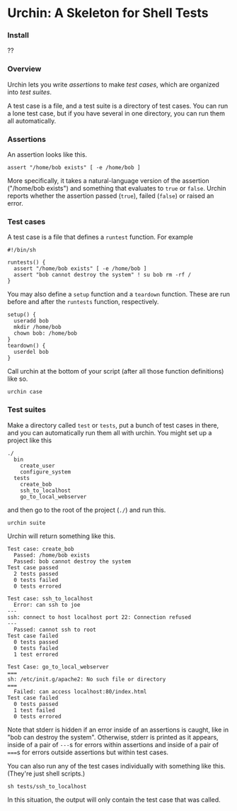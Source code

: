 Urchin: A Skeleton for Shell Tests
=====

### Install

??

### Overview

Urchin lets you write *assertions* to make *test cases*, which are
organized into *test suites*.

A test case is a file, and a test suite is a directory of test cases.
You can run a lone test case, but if you have several in one directory,
you can run them all automatically.

### Assertions

An assertion looks like this.

    assert "/home/bob exists" [ -e /home/bob ]

More specifically, it takes a natural-language version of the
assertion ("/home/bob exists") and something that evaluates to
`true` or `false`. Urchin reports whether the assertion passed
(`true`), failed (`false`) or raised an error.

### Test cases

A test case is a file that defines a `runtest` function. For example

    #!/bin/sh

    runtests() {
      assert "/home/bob exists" [ -e /home/bob ]
      assert "bob cannot destroy the system" ! su bob rm -rf / 
    }

You may also define a `setup` function and a `teardown` function.
These are run before and after the `runtests` function, respectively.

    setup() {
      useradd bob
      mkdir /home/bob
      chown bob: /home/bob
    }
    teardown() {
      userdel bob
    }

Call urchin at the bottom of your script (after all those function
definitions) like so.

    urchin case

### Test suites

Make a directory called `test` or `tests`, put a bunch of test cases
in there, and you can automatically run them all with urchin. You might
set up a project like this

    ./
      bin
        create_user
        configure_system
      tests
        create_bob
        ssh_to_localhost
        go_to_local_webserver

and then go to the root of the project (`./`) and run this.

    urchin suite

Urchin will return something like this.

    Test case: create_bob
      Passed: /home/bob exists
      Passed: bob cannot destroy the system
    Test case passed
      2 tests passed
      0 tests failed
      0 tests errored

    Test case: ssh_to_localhost
      Error: can ssh to joe
    ---
    ssh: connect to host localhost port 22: Connection refused
    ---
      Passed: cannot ssh to root
    Test case failed 
      0 tests passed
      0 tests failed
      1 test errored

    Test Case: go_to_local_webserver
    ===
    sh: /etc/init.g/apache2: No such file or directory
    ===
      Failed: can access localhost:80/index.html
    Test case failed 
      0 tests passed
      1 test failed
      0 tests errored

Note that stderr is hidden if an error inside of an assertions
is caught, like in "bob can destroy the system".
Otherwise, stderr is printed as it appears, inside of a pair
of `---`s for errors within assertions and inside of a pair of
`===`s for errors outside assertions but within test cases.

You can also run any of the test cases individually with
something like this. (They're just shell scripts.)

    sh tests/ssh_to_localhost

In this situation, the output will only contain the
test case that was called.
